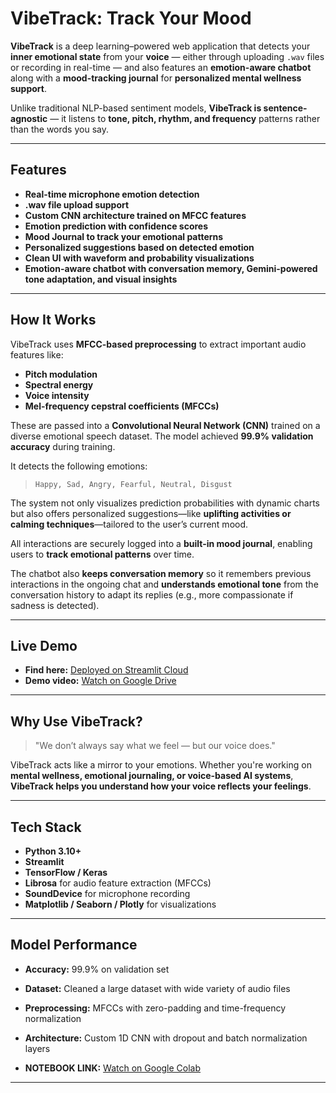 # VibeTrack: Track Your Mood

**VibeTrack** is a deep learning–powered web application that detects your **inner emotional state** from your **voice** — either through uploading `.wav` files or recording in real-time — and also features an **emotion-aware chatbot** along with a **mood-tracking journal** for **personalized mental wellness support**.

Unlike traditional NLP-based sentiment models, **VibeTrack is sentence-agnostic** — it listens to **tone, pitch, rhythm, and frequency** patterns rather than the words you say.

---

## Features

- **Real-time microphone emotion detection**
- **.wav file upload support**
- **Custom CNN architecture trained on MFCC features**
- **Emotion prediction with confidence scores**
- **Mood Journal to track your emotional patterns**
- **Personalized suggestions based on detected emotion**
- **Clean UI with waveform and probability visualizations**
- **Emotion-aware chatbot with conversation memory, Gemini-powered tone adaptation, and visual insights**

---

## How It Works

VibeTrack uses **MFCC-based preprocessing** to extract important audio features like:

- **Pitch modulation**
- **Spectral energy**
- **Voice intensity**
- **Mel-frequency cepstral coefficients (MFCCs)**

These are passed into a **Convolutional Neural Network (CNN)** trained on a diverse emotional speech dataset. The model achieved **99.9% validation accuracy** during training.

It detects the following emotions:

> `Happy, Sad, Angry, Fearful, Neutral, Disgust`

The system not only visualizes prediction probabilities with dynamic charts but also offers personalized suggestions—like **uplifting activities or calming techniques**—tailored to the user’s current mood. 

All interactions are securely logged into a **built-in mood journal**, enabling users to **track emotional patterns** over time.

The chatbot also **keeps conversation memory** so it remembers previous interactions in the ongoing chat and **understands emotional tone** from the conversation history to adapt its replies (e.g., more compassionate if sadness is detected).

---

## Live Demo

- **Find here:**  [Deployed on Streamlit Cloud](https://trackyourmood.streamlit.app/) 
- **Demo video:** [Watch on Google Drive](https://drive.google.com/file/d/1ow1KIWIiqMHQIy5jEuyA1xRvyxLcmsvJ/view?usp=sharing)

---

## Why Use VibeTrack?

> "We don’t always say what we feel — but our voice does."

VibeTrack acts like a mirror to your emotions. Whether you're working on **mental wellness, emotional journaling, or voice-based AI systems**, **VibeTrack helps you understand how your voice reflects your feelings**.

---

## Tech Stack

- **Python 3.10+**
- **Streamlit**
- **TensorFlow / Keras**
- **Librosa** for audio feature extraction (MFCCs)
- **SoundDevice** for microphone recording
- **Matplotlib / Seaborn / Plotly** for visualizations

---

## Model Performance

- **Accuracy:** 99.9% on validation set  
- **Dataset:** Cleaned a large dataset with wide variety of audio files  
- **Preprocessing:** MFCCs with zero-padding and time-frequency normalization  
- **Architecture:** Custom 1D CNN with dropout and batch normalization layers  

- **NOTEBOOK LINK:** [Watch on Google Colab](https://colab.research.google.com/drive/1yS6nrDhy8DZhQF4Acub2UA3gfuzBuMth?usp=sharing)
---
